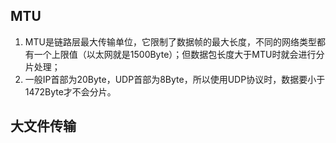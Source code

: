 ## MTU ##
1. MTU是链路层最大传输单位，它限制了数据帧的最大长度，不同的网络类型都有一个上限值（以太网就是1500Byte）；但数据包长度大于MTU时就会进行分片处理；
2. 一般IP首部为20Byte，UDP首部为8Byte，所以使用UDP协议时，数据要小于1472Byte才不会分片。

## 大文件传输 ##
